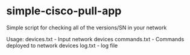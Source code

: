 # simple-cisco-pull-app
Simple script for checking all of the versions/SN in your network

Usage:
devices.txt - Input network devices
commands.txt - Commands deployed to network devices
log.txt - log file

